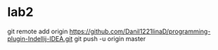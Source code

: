 # lab2
git remote add origin https://github.com/Danil1221linaD/programming-plugin-Indellij-IDEA.git
git push -u origin master
